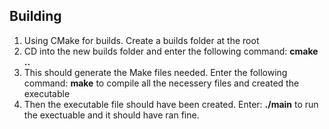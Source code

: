 ## Building ##
1. Using CMake for builds. Create a builds folder at the root
2. CD into the new builds folder and enter the following command:
    **cmake ..**
3. This should generate the Make files needed. Enter the following command:
    **make**
    to compile all the necessery files and created the executable
4. Then the executable file should have been created. Enter:
    **./main**
    to run the exectuable and it should have ran fine.